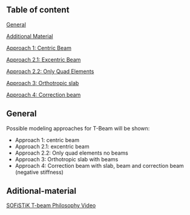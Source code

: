 ## Table of content

[General](#General)

[Additional Material](#Additional-Material)

[Approach 1: Centric Beam](https://github.com/AIztok/Modelling-Analysis_Structural_Concrete/blob/main/02-1_T-Beam_Centric_beam.md)

[Approach 2.1: Excentric Beam](https://github.com/AIztok/Modelling-Analysis_Structural_Concrete/blob/main/02-2_T-Beam_Excentric_beam.md)

[Approach 2.2: Only Quad Elements](https://github.com/AIztok/Modelling-Analysis_Structural_Concrete/blob/main/02-2-T-Beam_Quad_elements.md)

[Approach 3: Orthotropic slab](https://github.com/AIztok/Modelling-Analysis_Structural_Concrete/blob/main/02-3_T-Beam_Orthotropic_slab.md)

[Approach 4: Correction beam](https://github.com/AIztok/Modelling-Analysis_Structural_Concrete/blob/main/02-4_T-Beam_Correction_beam.md)


## General

Possible modeling approaches for T-Beam will be shown:
- Approach 1: centric beam
- Approach 2.1: excentric beam
- Approach 2.2: Only quad elements no beams
- Approach 3: Orthotropic slab with beams
- Approach 4: Correction beam with slab, beam and correction beam (negative stiffness)

## Aditional-material

[SOFiSTiK T-beam Philosophy Video](GoT1f0aGdgs?si=2FR5WJE1gAw0utno)




